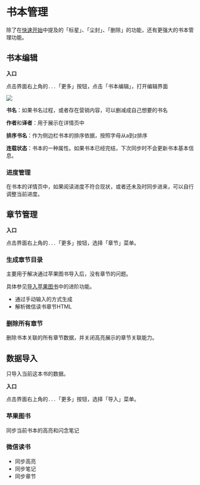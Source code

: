 # 书本管理
除了在[快速开始](/guide/getting-started)中提及的「标星」、「尘封」、「删除」的功能，还有更强大的书本管理功能。

## 书本编辑
**入口**

点击界面右上角的`...`「更多」按钮，点击「书本编辑」，打开编辑界面

![](http://img.leozhou.me/picGo/20220811224435.png)

**书名**：如果书名过程，或者存在营销内容，可以删减成自己想要的书名

**作者**和**译者**：用于展示在详情页中

**排序书名**：作为侧边栏书本的排序依据，按照字母从a到z排序

**连载状态**：书本的一种属性。如果书本已经完结，下次同步时不会更新书本基本信息。

### 进度管理
在书本的详情页中，如果阅读进度不符合现状，或者还未及时同步进来，可以自行调整当前进度。

## 章节管理
**入口**

点击界面右上角的`...`「更多」按钮，选择「章节」菜单。

### 生成章节目录
主要用于解决通过苹果图书导入后，没有章节的问题。

具体参见[导入苹果图书](/import)中的进阶功能。
- 通过手动输入的方式生成
- 解析微信读书章节HTML

### 删除所有章节
删除书本关联的所有章节数据，并关闭高亮展示的章节关联能力。

## 数据导入
只导入当前这本书的数据。

**入口**

点击界面右上角的`...`「更多」按钮，选择「导入」菜单。

### 苹果图书
同步当前书本的高亮和闪念笔记

### 微信读书
- 同步高亮
- 同步笔记
- 同步章节





